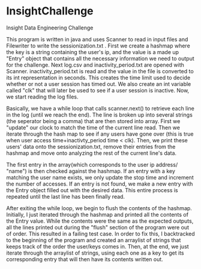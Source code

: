 # InsightChallenge
Insight Data Engineering Challenge

This program is written in java and uses Scanner to read in input files and Filewriter to write the sessionization.txt .
First we create a hashmap where the key is a string containing the user's ip, and the value is a made up "Entry" object that contains all the necessary information we need to output for the challenge. Next log.csv and inactivity_period.txt are opened with Scanner. inactivity_period.txt is read and the value in the file is converted to its int representation in seconds. This creates the time limit used to decide whether or not a user session has timed out. We also create an int variable called "clk" that will later be used to see if a user session is inactive. Now, we start reading the log files.

Basically, we have a while loop that calls scanner.next() to retrieve each line in the log (until we reach the end). The line is broken up into several strings (the seperator being a comma) that are then stored into array. First we "update" our clock to match the time of the current line read. Then we iterate through the hash map to see if any users have gone over (this is true when user access time+inactivty_period time < clk). Then, we print these users' data onto the sessionization.txt, remove their entries from the hashmap and move onto analyzing the rest of the current line's data.

The first entry in the array(which corresponds to the user ip address/ "name") is then checked against the hashmap. If an entry with a key matching the user name exists, we only update the stop time and increment the number of accesses. If an entry is not found, we make a new entry with the Entry object filled out with the desired data. This entire process is repeated until the last line has been finally read.

After exiting the while loop, we begin to flush the contents of the hashmap. Initially, I just iterated through the hashmap and printed all the contents of the Entry value. While the contents were the same as the expected outputs, all the lines printed out during the "flush" section of the program were out of order. This resulted in a failing test case. In order to fix this, I backtracked to the beginning of the program and created an arraylist of strings that keeps track of the order the user/keys comes in. Then, at the end, we just iterate through the arraylist of strings, using each one as a key to get its corresponding entry that will then have its contents written out.

